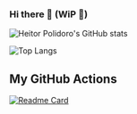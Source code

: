### Hi there 👋 (WiP 🚧)

![Heitor Polidoro's GitHub stats](https://github-readme-stats.vercel.app/api/?username=heitorpolidoro&show_icons=true&theme=dark&show=reviews,prs_merged,prs_merged_percentage&rank_icon=github)

![Top Langs](https://github-readme-stats.vercel.app/api/top-langs/?username=heitorpolidoro&theme=dark&layout=compact)

## My GitHub Actions

[![Readme Card](https://github-readme-stats.vercel.app/api/pin/?username=heitorpolidoro&repo=autocreate-pr&theme=dark)](https://github.com/heitorpolidoro/autocreate-pr)
<!--
<a href="https://app.daily.dev/heitorpolidoro"><img src="https://github.com/heitorpolidoro/heitorpolidoro/blob/master/devcard.svg" width="400" alt="Heitor Luis Polidoro's Dev Card"/></a>
**heitorpolidoro/heitorpolidoro** is a ✨ _special_ ✨ repository because its `README.md` (this file) appears on your GitHub profile.

Here are some ideas to get you started:

- 🔭 I’m currently working on ...
- 🌱 I’m currently learning ...
- 👯 I’m looking to collaborate on ...
- 🤔 I’m looking for help with ...
- 💬 Ask me about ...
- 📫 How to reach me: ...
- 😄 Pronouns: ...
- ⚡ Fun fact: ...
-->
